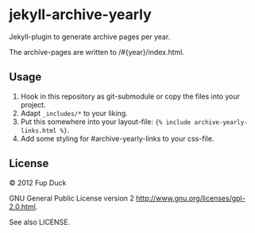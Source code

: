 jekyll-archive-yearly
=====================

Jekyll-plugin to generate archive pages per year. 

The archive-pages are written to /#{year}/index.html.

Usage
-----
1. Hook in this repository as git-submodule or copy the files into your project.
2. Adapt `_includes/*` to your liking.
3. Put this somewhere into your layout-file: `{% include archive-yearly-links.html %}`.
4. Add some styling for #archive-yearly-links to your css-file.


License
-------
© 2012 Fup Duck 

GNU General Public License version 2 <http://www.gnu.org/licenses/gpl-2.0.html>.

See also LICENSE.

